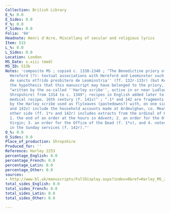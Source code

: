 ```yaml
---
Collection: British Library
E_%: 0.0
E_Sides: 0.0
F_%: 0.0
F_Sides: 0.0
Folia: '94'
Headnote: Henri d'Acre, Miscellany of secular and religious lyrics
Item: 515
L_%: 0.0
L_Sides: 0.0
Location: London
MS_Date: s.xiii (med)
MS_ID: 513b
Notes: 'composite MS ; copied c. 1330-1340 ; "The Benedictine priory of Leominster,
  Hereford (?): textual associations with Hereford and Leominster such as the ''Legenda
  de sancto etfrido presbitero de Leominstria'' (ff. 132r-133r) (but Ker rejected
  the hypothesis that this manuscript may have belonged to the priory, see Ker 1964)";
  "written by the so-called ''Harley scribe'', active in or near Ludlow (Southern
  Shropshire) from 1314 to c. 1349"; recipes in English added later to f. 52v; "Added
  medical recipe, 16th century (f. 141v)" ; ".1* and 142 are fragments of a roll written
  by the Harley scribe used as flyleaves (pastedowns?) with, on one side (ff. 1*r
  and 142v) include the household accounts made at Ardmulghan, co. Meath, and on the
  other side (ff. 1*v and 142r) includes extracts from the ordinal of Hereford Cathedral:
  1. the end of an order at the hours in Advent; 2. an order for the Office to the
  Virgin; 3. an order for the Office of the Dead (f. 1*v), and 4. notes on variations
  in the Sunday services (f. 142r)."'
O_%: 0.0
O_Sides: 0.0
Place_of_production: Shropshire
Produced_for: ''
Reference: Harley 2253
percentage_English: 0.0
percentage_French: 0.0
percentage_Latin: 0.0
percentage_Other: 0.0
sources:
- http://www.bl.uk/manuscripts/FullDisplay.aspx?index=0&ref=Harley_MS_2253
total_sides_English: 0.0
total_sides_French: 0.0
total_sides_Latin: 0.0
total_sides_Other: 0.0

---
```

